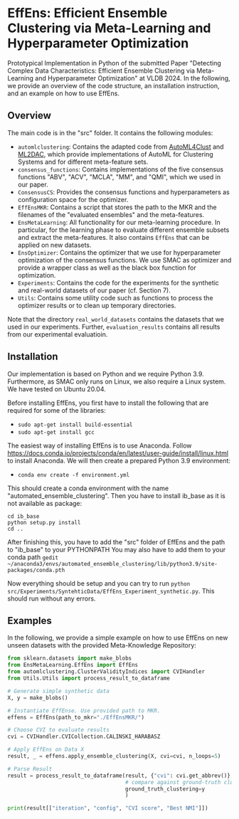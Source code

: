 # EffEns: Efficient Ensemble Clustering via Meta-Learning and Hyperparameter Optimization 

Prototypical Implementation in Python of the submitted Paper "Detecting Complex Data Characteristics: Efficient Ensemble  Clustering via Meta-Learning and Hyperparameter Optimization" at VLDB 2024.
In the following, we provide an overview of the code structure, an installation instruction, and an example on how to use EffEns.

## Overview

The main code is in the "src" folder. It contains the following modules:

- ``automlclustering``: Contains the adapted code from [AutoML4Clust](https://github.com/tschechlovdev/Automl4Clust) and [ML2DAC](https://github.com/tschechlovdev/ml2dac/tree/main), which provide 
    implementations of AutoML for Clustering Systems and for different meta-feature sets.
- ``consensus_functions``: Contains implementations of the five consensus functions "ABV", "ACV", "MCLA", "MM", and "QMI", which we used in our paper.
- ``ConsensusCS``: Provides the consensus functions and hyperparameters as configuration space for the optimizer.
- ``EffEnsMKR``: Contains a script that stores the path to the MKR and the filenames of the "evaluated ensembles" and the meta-features.
- ``EnsMetaLearning``: All functionality for our meta-learning procedure. 
In particular, for the learning phase to evaluate different ensemble subsets and extract the meta-features.
    It also contains ``EffEns`` that can be applied on new datasets.
- ``EnsOptimizer``: Contains the optimizer that we use for hyperparameter optimization of the consensus functions. 
  We use SMAC as optimizer and provide a wrapper class as well as the black box function for optimization.
- ``Experiments``: Contains the code for the experiments for the synthetic and real-world datasets of our paper (cf. Section 7).
- ``Utils``: Contains some utility code such as functions to process the optimizer results or to clean up temporary directories.

Note that the directory ``real_world_datasets`` contains the datasets that we used in our experiments.
Further, ``evaluation_results`` contains all results from our experimental evaluatioin. 

## Installation

Our implementation is based on Python and we require Python 3.9.
Furthermore, as SMAC only runs on Linux, we also require a Linux system.
We have tested on Ubuntu 20.04.

Before installing EffEns, you first have to install the following that are required for some of the libraries:
- ``sudo apt-get install build-essential``
- ``sudo apt-get install gcc``

The easiest way of installing EffEns is to use Anaconda. Follow https://docs.conda.io/projects/conda/en/latest/user-guide/install/linux.html
to install Anaconda.
We will then create a prepared Python 3.9 environment:
- ``conda env create -f environment.yml``

This should create a conda environment with the name "automated_ensemble_clustering".
Then you have to install ib_base as it is not available as package: 

```git clone https://collaborating.tuhh.de/cip3725/ib_base.git
cd ib_base
python setup.py install
cd ..
```

After finishing this, you have to add the "src" folder of EffEns and the path to "ib_base" to your PYTHONPATH
You may also have to add them to your conda path
``gedit  ~/anaconda3/envs/automated_ensemble_clustering/lib/python3.9/site-packages/conda.pth``

Now everything should be setup and you can try to run ``python src/Experiments/SyntehticData/EffEns_Experiment_synthetic.py``.
This should run without any errors.

## Examples

In the following, we provide a simple example on how to use EffEns on new unseen datasets with the provided Meta-Knowledge Repository:

```Python
from sklearn.datasets import make_blobs
from EnsMetaLearning.EffEns import EffEns
from automlclustering.ClusterValidityIndices import CVIHandler
from Utils.Utils import process_result_to_dataframe

# Generate simple synthetic data
X, y = make_blobs()

# Instantiate EffEnse. Use provided path to MKR.
effens = EffEns(path_to_mkr="./EffEnsMKR/")

# Choose CVI to evaluate results
cvi = CVIHandler.CVICollection.CALINSKI_HARABASZ

# Apply EffEns on Data X
result, _ = effens.apply_ensemble_clustering(X, cvi=cvi, n_loops=5)

# Parse Result
result = process_result_to_dataframe(result, {"cvi": cvi.get_abbrev()},
                                     # compare against ground-truth clustering
                                     ground_truth_clustering=y
                                     )

print(result[["iteration", "config", "CVI score", "Best NMI"]])
```
